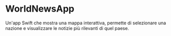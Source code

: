 # WorldNewsApp
Un'app Swift che mostra una mappa interattiva, permette di selezionare una nazione e visualizzare le notizie più rilevanti di quel paese.
